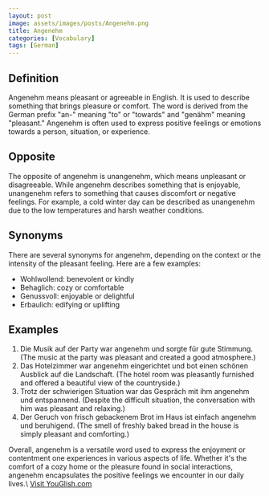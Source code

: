 ```yaml
---
layout: post
image: assets/images/posts/Angenehm.png
title: Angenehm
categories: [Vocabulary]
tags: [German]
---
```


## Definition

Angenehm means pleasant or agreeable in English. It is used to describe something that brings pleasure or comfort. The word is derived from the German prefix "an-" meaning "to" or "towards" and "genähm" meaning "pleasant." Angenehm is often used to express positive feelings or emotions towards a person, situation, or experience.

## Opposite

The opposite of angenehm is unangenehm, which means unpleasant or disagreeable. While angenehm describes something that is enjoyable, unangenehm refers to something that causes discomfort or negative feelings. For example, a cold winter day can be described as unangenehm due to the low temperatures and harsh weather conditions.

## Synonyms

There are several synonyms for angenehm, depending on the context or the intensity of the pleasant feeling. Here are a few examples:

- Wohlwollend: benevolent or kindly
- Behaglich: cozy or comfortable
- Genussvoll: enjoyable or delightful
- Erbaulich: edifying or uplifting

## Examples

1. Die Musik auf der Party war angenehm und sorgte für gute Stimmung. (The music at the party was pleasant and created a good atmosphere.)
2. Das Hotelzimmer war angenehm eingerichtet und bot einen schönen Ausblick auf die Landschaft. (The hotel room was pleasantly furnished and offered a beautiful view of the countryside.)
3. Trotz der schwierigen Situation war das Gespräch mit ihm angenehm und entspannend. (Despite the difficult situation, the conversation with him was pleasant and relaxing.)
4. Der Geruch von frisch gebackenem Brot im Haus ist einfach angenehm und beruhigend. (The smell of freshly baked bread in the house is simply pleasant and comforting.)

Overall, angenehm is a versatile word used to express the enjoyment or contentment one experiences in various aspects of life. Whether it's the comfort of a cozy home or the pleasure found in social interactions, angenehm encapsulates the positive feelings we encounter in our daily lives.\ <a id="yg-widget-0" class="youglish-widget" data-query="Angenehm" data-lang="german" data-components="8412" data-auto-start="0" data-bkg-color="theme_light" data-title="How%20to%20pronounce%20Angenehm%20in%20German"  rel="nofollow" href="https://youglish.com">Visit YouGlish.com</a><script async src="https://youglish.com/public/emb/widget.js" charset="utf-8"></script>